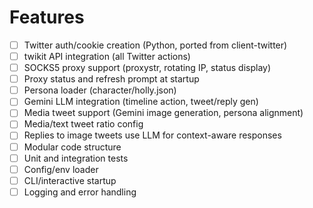 # Features

- [ ] Twitter auth/cookie creation (Python, ported from client-twitter)
- [ ] twikit API integration (all Twitter actions)
- [ ] SOCKS5 proxy support (proxystr, rotating IP, status display)
- [ ] Proxy status and refresh prompt at startup
- [ ] Persona loader (character/holly.json)
- [ ] Gemini LLM integration (timeline action, tweet/reply gen)
- [ ] Media tweet support (Gemini image generation, persona alignment)
- [ ] Media/text tweet ratio config
- [ ] Replies to image tweets use LLM for context-aware responses
- [ ] Modular code structure
- [ ] Unit and integration tests
- [ ] Config/env loader
- [ ] CLI/interactive startup
- [ ] Logging and error handling
